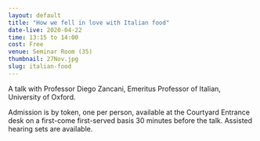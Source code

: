```yaml
---
layout: default
title: "How we fell in love with Italian food"
date-live: 2020-04-22
time: 13:15 to 14:00
cost: Free
venue: Seminar Room (35)
thumbnail: 27Nov.jpg
slug: italian-food
---
```

A talk with Professor Diego Zancani, Emeritus Professor of Italian, University of Oxford.

Admission is by token, one per person, available at the Courtyard Entrance desk on a first-come first-served basis 30 minutes before the talk. Assisted hearing sets are available.
